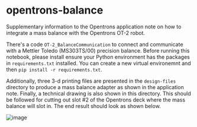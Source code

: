 # opentrons-balance
Supplementary information to the Opentrons application note on how to integrate a mass balance with the Opentrons OT-2 robot. 

There's a code `OT-2_BalanceCommunication` to connect and communicate with a Mettler Toledo (MS303TS/00) precision balance. Before running this notebook, please install ensure your Python environment has the packages in `requirements.txt` installed. You can create a new virtual environemnt and then `pip install -r requirements.txt`. 

Additionally, three 3-d printing files are presented in the `design-files` directory to produce a mass balance adapter as shown in the application note. Finally, a technical drawing is also shown in this directory. This should be followed for cutting out slot #2 of the Opentrons deck where the mass balance will slot in. The end result should look as shown below.

![image](https://github.com/AniketChitre/opentrons-balance/assets/56798326/19a08bce-621e-47d2-8f16-87615909a4f7)
